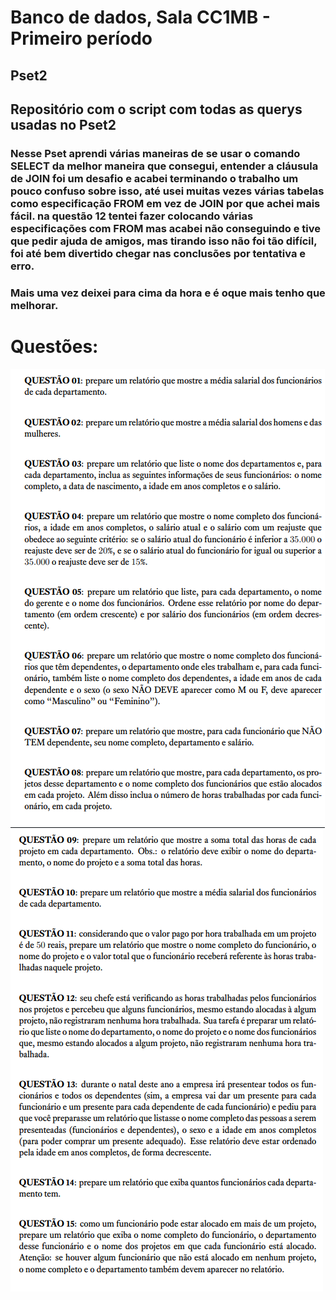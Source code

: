 # Banco de dados, Sala CC1MB - Primeiro período 
## Pset2

## Repositório com o script com todas as querys usadas no Pset2
### Nesse Pset aprendi várias maneiras de se usar o comando SELECT da melhor maneira que consegui, entender a cláusula de JOIN foi um desafio e acabei terminando o trabalho um pouco confuso sobre isso, até usei muitas vezes várias tabelas como especificação FROM em vez de JOIN por que achei mais fácil. na questão 12 tentei fazer colocando várias especificações com FROM mas acabei não conseguindo e tive que pedir ajuda de amigos, mas tirando isso não foi tão difícil, foi até bem divertido chegar nas conclusões por tentativa e erro.
### Mais uma vez deixei para cima da hora e é oque mais tenho que melhorar.
# Questões: 
![questoes1-8](https://github.com/ArthurGabler111/uvv_bd_1_cc1mb/blob/main/pset.2/q1-8.png) 
![qeustoes9-15](https://github.com/ArthurGabler111/uvv_bd_1_cc1mb/blob/main/pset.2/q9-15.png)
           
